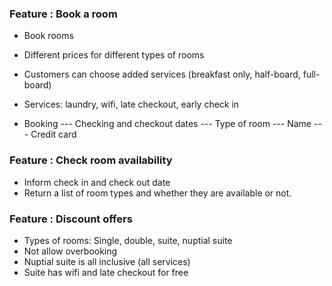 ### Feature : Book a room

- Book rooms
- Different prices for different types of rooms
- Customers can choose added services (breakfast only, half-board, full-board)
- Services: laundry, wifi, late checkout, early check in


- Booking
--- Checking and checkout dates
--- Type of room
--- Name
--- Credit card


### Feature : Check room availability

- Inform check in and check out date
- Return a list of room types and whether they are available or not.


### Feature : Discount offers

- Types of rooms: Single, double, suite, nuptial suite
- Not allow overbooking
- Nuptial suite is all inclusive (all services)
- Suite has wifi and late checkout for free